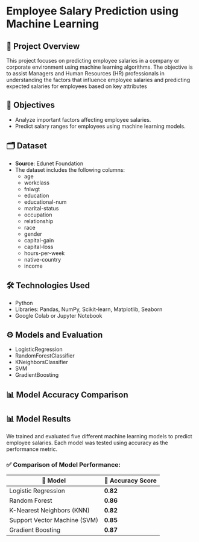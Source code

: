 # Employee Salary Prediction using Machine Learning
## 📌 Project Overview
This project focuses on predicting employee salaries in a company or corporate environment using machine learning algorithms. The objective is to assist Managers and Human Resources (HR) professionals in understanding the factors that influence employee salaries and predicting expected salaries for employees based on key attributes
## 🎯 Objectives
- Analyze important factors affecting employee salaries.
- Predict salary ranges for employees using machine learning models.
## 🗂️ Dataset
- **Source**: Edunet Foundation
- The dataset includes the following columns:
  - age	
  - workclass
  - fnlwgt
  - education
  - educational-num
  - marital-status
  - occupation
  - relationship
  - race
  - gender
  - capital-gain
  - capital-loss
  - hours-per-week
  - native-country
  - income
## 🛠️ Technologies Used
   - Python
   - Libraries: Pandas, NumPy, Scikit-learn, Matplotlib, Seaborn
   - Google Colab or Jupyter Notebook
## ⚙️ Models and Evaluation
  - LogisticRegression
  - RandomForestClassifier
  - KNeighborsClassifier
  - SVM
  - GradientBoosting
## 📊 Model Accuracy Comparison
## 📊 Model Results

We trained and evaluated five different machine learning models to predict employee salaries. Each model was tested using accuracy as the performance metric.

### ✅ Comparison of Model Performance:

| 🧠 Model                        | 🎯 Accuracy Score |
|-------------------------------|-------------------|
| Logistic Regression           | **0.82**          |
| Random Forest                 | **0.86**          |
| K-Nearest Neighbors (KNN)     | **0.82**          |
| Support Vector Machine (SVM)  | **0.85**          |
| Gradient Boosting             | **0.87**          |


